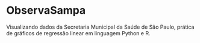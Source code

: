 # ObservaSampa
Visualizando dados da Secretaria Municipal da Saúde de São Paulo, prática de gráficos de regressão linear em linguagem Python e R.
